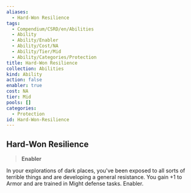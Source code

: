 ```yaml
---
aliases:
  - Hard-Won Resilience
tags:
  - Compendium/CSRD/en/Abilities
  - Ability
  - Ability/Enabler
  - Ability/Cost/NA
  - Ability/Tier/Mid
  - Ability/Categories/Protection
title: Hard-Won Resilience
collection: Abilities
kind: Ability
action: false
enabler: true
cost: NA
tier: Mid
pools: []
categories:
  - Protection
id: Hard-Won-Resilience
---
```

## Hard-Won Resilience  
  
>**Enabler**
  
  
  
In your explorations of dark places, you've been exposed to all sorts of terrible things and are developing a general resistance. You gain +1 to Armor and are trained in Might defense tasks. Enabler.
